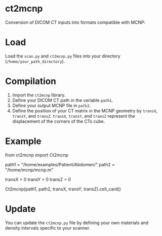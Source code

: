 # ct2mcnp
Conversion of DICOM CT inputs into formats compatible with MCNP:

# Load 
Load the `scan.py` and `ct2mcnp.py` files into your directory (`/home/your_path_directory`).

# Compilation

1) Import the `ct2mcnp` library.
2) Define your DICOM CT path in the variable `path1`.
3) Define your output MCNP file in `path2`.
4) Define the position of your CT matrix in the MCNP geometry by `transX`, `transY`, and `transZ`.
   `transX`, `transY`, and `transZ` represent the displacement of the corners of the CTs cube.

# Example
from ct2mcnp import Ct2mcnp

path1 = "/home/examples/Patient/Abdomen/"
path2 = "/home/mcnp/mcnp.m"

transX = 0
transY = 0
transZ = 0

Ct2mcnp(path1, path2, transX, transY, transZ).cell_card()

# Update
You can update the `ct2mcnp.py` file by defining your own materials and density intervals specific to your scanner.


